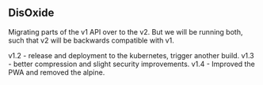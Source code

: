 ## DisOxide

Migrating parts of the v1 API over to the v2.
But we will be running both, such that v2 will be backwards compatible with v1.

v1.2 - release and deployment to the kubernetes, trigger another build.
v1.3 - better compression and slight security improvements.
v1.4 - Improved the PWA and removed the alpine.